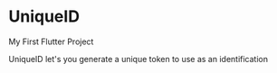 # UniqueID

My First Flutter Project

UniqueID let's you generate a unique token to use as an identification
